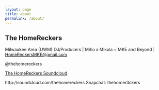 ```yaml
---
layout: page
title: about
permalink: /about/
---
```


## The HomeReckers

Milwaukee Area (UWM) DJ/Producers | Miho x Mikula ~ MKE and Beyond | <a href="mailto:{{ site.email }}">HomeReckersMKE@gmail.com</a></p>

@thehomereckers
<div class="_4bl7 _3-90 _a8s"><img class="_1579 img" src="https://www.facebook.com/rsrc.php/v3/yX/r/GyTfJtXWpWL.png" alt=""></div> <a href="http://soundcloud.com/thehomereckers">The HomeReckers Soundcloud</a></p>
http://soundcloud.com/thehomereckers
Snapchat: thehomer3ckers
 
